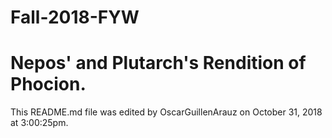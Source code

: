 # Fall-2018-FYW

# Nepos' and Plutarch's Rendition of Phocion.

This README.md file was edited by OscarGuillenArauz on October 31, 2018 at 3:00:25pm.
